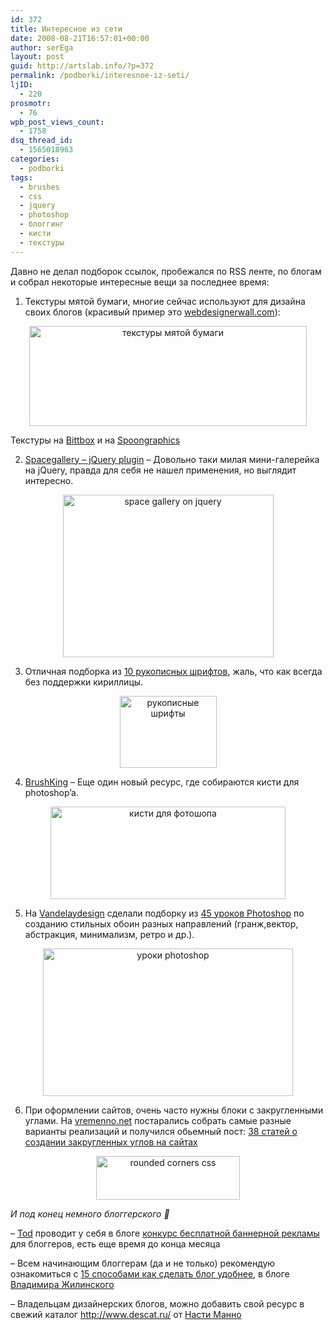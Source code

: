 ```yaml
---
id: 372
title: Интересное из сети
date: 2008-08-21T16:57:01+00:00
author: serEga
layout: post
guid: http://artslab.info/?p=372
permalink: /podborki/interesnoe-iz-seti/
ljID:
  - 220
prosmotr:
  - 76
wpb_post_views_count:
  - 1758
dsq_thread_id:
  - 1565018963
categories:
  - podborki
tags:
  - brushes
  - css
  - jquery
  - photoshop
  - блоггинг
  - кисти
  - текстуры
---
```

Давно не делал подборок ссылок, пробежался по RSS ленте, по блогам и собрал некоторые интересные вещи за последнее время:

1. Текстуры мятой бумаги, многие сейчас используют для дизайна своих блогов (красивый пример это <a href="http://webdesignerwall.com" target="_blank">webdesignerwall.com</a>):

<p style="text-align: center;">
  <img class="aligncenter" style="border: 0pt none;" src="http://clip2net.com/clip/m6048/1219320730-clip-15kb.jpg" alt="текстуры мятой бумаги" width="444" height="160" />
</p>

Текстуры на <a href="http://www.bittbox.com/freebies/free-high-res-grungy-paper-textures/" target="_blank">Bittbox</a> и на <a href="http://www.blog.spoongraphics.co.uk/freebies/5-fantastically-high-res-brown-paper-textures" target="_blank">Spoongraphics</a>

2. <a href="http://eyecon.ro/spacegallery/" target="_blank">Spacegallery &#8211; jQuery plugin</a> &#8211; Довольно таки милая мини-галерейка на jQuery, правда для себя не нашел применения, но выглядит интересно.

<p style="text-align: center;">
  <img class="aligncenter" style="border: 0pt none;" src="http://clip2net.com/clip/m6048/1219325551-clip-17kb.jpg" alt="space gallery on jquery" width="337" height="260" />
</p>

3. Отличная подборка из <a href="http://woork.blogspot.com/2008/08/10-handwritten-fonts-you-cant-miss.html" target="_blank">10 рукописных шрифтов</a>, жаль, что как всегда без поддержки кириллицы.

<p style="text-align: center;">
  <a href="http://googledrive.com/host/0B9lHVSSSdxdxd0hjdUdmRzY3Tjg/handwriting.jpg"><img class="alignnone size-medium wp-image-375" title="handwriting" src="http://googledrive.com/host/0B9lHVSSSdxdxd0hjdUdmRzY3Tjg/handwriting.jpg" alt="рукописные шрифты" width="155" height="115" /></a>
</p>

4. <a href="http://www.brushking.eu/" target="_blank">BrushKing</a> &#8211; Еще один новый ресурс, где собираются кисти для photoshop&#8217;a.

<p style="text-align: center;">
  <img class="aligncenter" style="border: 0pt none ;" src="http://clip2net.com/clip/m6048/1219323476-clip-16kb.jpg" alt="кисти для фотошопа" width="376" height="148" />
</p>

5. На <a href="http://vandelaydesign.com/" target="_blank">Vandelaydesign</a> сделали подборку из <a href="http://vandelaydesign.com/blog/design/photoshop-tutorials-wallpaper/" target="_blank">45 уроков Photoshop</a> по созданию стильных обоин разных направлений (гранж,вектор, абстракция, минимализм, ретро и др.).

<p style="text-align: center;">
  <img class="aligncenter" style="border: 0pt none;" src="http://img379.imageshack.us/img379/2497/photoshopqq0.jpg" alt="уроки photoshop" width="400" height="236" />
</p>

6. При оформлении сайтов, очень часто нужны блоки с закругленными углами. На <a href="http://vremenno.net" target="_blank">vremenno.net</a> постарались собрать самые разные варианты реализаций и получился обьемный пост: <a href="http://vremenno.net/html-css/38-articles-about-creating-rounded-corners/" target="_blank">38 статей о создании закругленных углов на сайтах</a>

<p style="text-align: center;">
  <img class="aligncenter" style="border: 0pt none;" src="http://vremenno.net/files/uploads/corners/main-1.gif" alt="rounded corners css" width="230" height="70" />
</p>

_И под конец немного блоггерского 🙂_

&#8211; <a href="http://tods-blog.com.ua/" target="_blank">Tod</a> проводит у себя в блоге <a href="http://tods-blog.com.ua/my-projects/konkurs-free-banners-ads/" target="_blank">конкурс бесплатной баннерной рекламы</a> для блоггеров, есть еще время до конца месяца

&#8211; Всем начинающим блоггерам (да и не только) рекомендую ознакомиться с <a href="http://zhilinsky.ru/2008/08/11/15-step-4-blog/" target="_blank">15 способами как сделать блог удобнее</a>, в блоге <a href="http://zhilinsky.ru/" target="_blank">Владимира Жилинского</a>

&#8211; Владельцам дизайнерских блогов, можно добавить свой ресурс в свежий каталог <a href="http://www.descat.ru/" target="_blank">http://www.descat.ru/</a> от <a href="http://www.mannodesign.com/katalog-dizajnerskix-blogov-otkryt" target="_blank">Насти Манно</a>